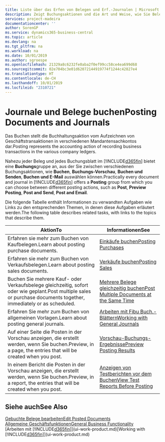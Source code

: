 ```yaml
---
title: Liste über das Erfen von Belegen und Erf.-Journalen | Microsoft Docs
description: Zeigt Buchungsaktionen und die Art und Weise, wie Sie Belege und Erf.-Journale buchen können.
services: project-madeira
documentationcenter: ''
author: SorenGP
ms.service: dynamics365-business-central
ms.topic: article
ms.devlang: na
ms.tgt_pltfrm: na
ms.workload: na
ms.date: 10/01/2019
ms.author: sgroespe
ms.openlocfilehash: 21329a8c6232fe0aba2f0ef99cc58ce4ea699d68
ms.sourcegitcommit: 02e704bc3e01d62072144919774f1244c42827e4
ms.translationtype: HT
ms.contentlocale: de-CH
ms.lasthandoff: 10/01/2019
ms.locfileid: "2310721"
---
```

# <a name="posting-documents-and-journals"></a><span data-ttu-id="e5490-103">Journale und Belege buchen</span><span class="sxs-lookup"><span data-stu-id="e5490-103">Posting Documents and Journals</span></span>
<span data-ttu-id="e5490-104">Das Buchen stellt die Buchhaltungsaktion vom Aufzeichnen von Geschäftstransaktionen in verschiedenen Mandantensachkontos dar.</span><span class="sxs-lookup"><span data-stu-id="e5490-104">Posting represents the accounting action of recording business transactions in the various company ledgers.</span></span>

<span data-ttu-id="e5490-105">Nahezu jeder Beleg und jedes Buchungsblatt im [!INCLUDE[d365fin](includes/d365fin_md.md)] bietet eine **Buchungs**gruppe an, aus der Sie zwischen verschiedenen Buchungsaktionen, wie **Buchen**, **Buchungs-Vorschau**, **Buchen und Senden**, **Buchen und E-Mail** auswählen können.</span><span class="sxs-lookup"><span data-stu-id="e5490-105">Practically every document and journal in [!INCLUDE[d365fin](includes/d365fin_md.md)] offers a **Posting** group from which you can choose between different posting actions, such as **Post**, **Preview Posting**, **Post and Send**, **Post and Email**.</span></span>

<span data-ttu-id="e5490-106">Die folgende Tabelle enthält Informationen zu verwandten Aufgaben wie Links zu den entsprechenden Themen, in denen diese Aufgaben erläutert werden.</span><span class="sxs-lookup"><span data-stu-id="e5490-106">The following table describes related tasks, with links to the topics that describe them.</span></span>

| <span data-ttu-id="e5490-107">Aktion</span><span class="sxs-lookup"><span data-stu-id="e5490-107">To</span></span> | <span data-ttu-id="e5490-108">Informationen</span><span class="sxs-lookup"><span data-stu-id="e5490-108">See</span></span> |
| --- | --- |
| <span data-ttu-id="e5490-109">Erfahren sie mehr zum Buchen von Kaufbelegen.</span><span class="sxs-lookup"><span data-stu-id="e5490-109">Learn about posting purchase documents.</span></span> |[<span data-ttu-id="e5490-110">Einkäufe buchen</span><span class="sxs-lookup"><span data-stu-id="e5490-110">Posting Purchases</span></span>](ui-post-purchases.md) |
| <span data-ttu-id="e5490-111">Erfahren sie mehr zum Buchen von Verkaufsbelegen.</span><span class="sxs-lookup"><span data-stu-id="e5490-111">Learn about posting sales documents.</span></span> |[<span data-ttu-id="e5490-112">Verkäufe buchen</span><span class="sxs-lookup"><span data-stu-id="e5490-112">Posting Sales</span></span>](ui-post-sales.md) |
| <span data-ttu-id="e5490-113">Buchen Sie mehrere Kauf- oder Verkaufsbelege gleichzeitig, sofort oder wie geplant.</span><span class="sxs-lookup"><span data-stu-id="e5490-113">Post multiple sales or purchase documents together, immediately or as scheduled.</span></span>|[<span data-ttu-id="e5490-114">Mehrere Belege gleichzeitig buchen</span><span class="sxs-lookup"><span data-stu-id="e5490-114">Post Multiple Documents at the Same Time</span></span>](ui-batch-posting.md)|
| <span data-ttu-id="e5490-115">Erfahren Sie mehr zum Buchen von allgemeinen Vorlagen.</span><span class="sxs-lookup"><span data-stu-id="e5490-115">Learn about posting general journals.</span></span> |[<span data-ttu-id="e5490-116">Arbeiten mit Fibu Buch.-Blättern</span><span class="sxs-lookup"><span data-stu-id="e5490-116">Working with General Journals</span></span>](ui-work-general-journals.md) |
| <span data-ttu-id="e5490-117">Auf einer Seite die Posten in der Vorschau anzeigen, die erstellt werden, wenn Sie buchen.</span><span class="sxs-lookup"><span data-stu-id="e5490-117">Preview, in a page, the entries that will be created when you post.</span></span> |[<span data-ttu-id="e5490-118">Vorschau-Buchungs-Ergebnisse</span><span class="sxs-lookup"><span data-stu-id="e5490-118">Preview Posting Results</span></span>](ui-how-preview-post-results.md) |
| <span data-ttu-id="e5490-119">In einem Bericht die Posten in der Vorschau anzeigen, die erstellt werden, wenn Sie buchen.</span><span class="sxs-lookup"><span data-stu-id="e5490-119">Preview, in a report, the entries that will be created when you post.</span></span> |[<span data-ttu-id="e5490-120">Anzeigen von Testberichten vor dem Buchen</span><span class="sxs-lookup"><span data-stu-id="e5490-120">View Test Reports Before Posting</span></span>](ui-how-view-test-reports-posting.md) |

## <a name="see-also"></a><span data-ttu-id="e5490-121">Siehe auch</span><span class="sxs-lookup"><span data-stu-id="e5490-121">See Also</span></span>
[<span data-ttu-id="e5490-122">Gebuchte Belege bearbeiten</span><span class="sxs-lookup"><span data-stu-id="e5490-122">Edit Posted Documents</span></span>](across-edit-posted-document.md)  
[<span data-ttu-id="e5490-123">Allgemeine Geschäftsfunktionen</span><span class="sxs-lookup"><span data-stu-id="e5490-123">General Business Functionality</span></span>](ui-across-business-areas.md)  
<span data-ttu-id="e5490-124">[Arbeiten mit [!INCLUDE[d365fin](includes/d365fin_md.md)]](ui-work-product.md)</span><span class="sxs-lookup"><span data-stu-id="e5490-124">[Working with [!INCLUDE[d365fin](includes/d365fin_md.md)]](ui-work-product.md)</span></span>

